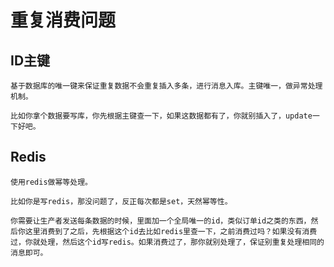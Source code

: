 # 重复消费问题

## ID主键

    基于数据库的唯一键来保证重复数据不会重复插入多条，进行消息入库。主键唯一，做异常处理机制。

    比如你拿个数据要写库，你先根据主键查一下，如果这数据都有了，你就别插入了，update一下好吧。

## Redis

    使用redis做幂等处理。

    比如你是写redis，那没问题了，反正每次都是set，天然幂等性。

    你需要让生产者发送每条数据的时候，里面加一个全局唯一的id，类似订单id之类的东西，然后你这里消费到了之后，先根据这个id去比如redis里查一下，之前消费过吗？如果没有消费过，你就处理，然后这个id写redis。如果消费过了，那你就别处理了，保证别重复处理相同的消息即可。
